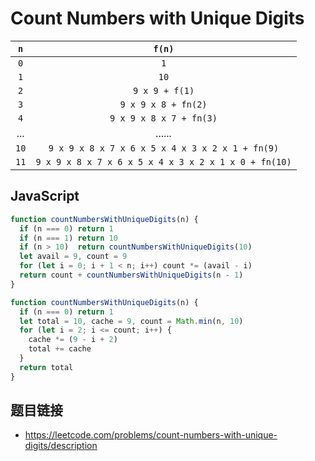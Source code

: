 # Count Numbers with Unique Digits

| `n` |    `f(n)`                                            |
|:---:|:----------------------------------------------------:|
| `0` |    `1`                                               |
| `1` |    `10`                                              |                     
| `2` | `9 x 9 + f(1)`                                       |
| `3` | `9 x 9 x 8 + fn(2)`                                  |
| `4` | `9 x 9 x 8 x 7 + fn(3)`                              |
| ... |          ......                                      |
| `10`| `9 x 9 x 8 x 7 x 6 x 5 x 4 x 3 x 2 x 1 + fn(9)`      |
| `11`| `9 x 9 x 8 x 7 x 6 x 5 x 4 x 3 x 2 x 1 x 0 + fn(10)` |



## JavaScript
```javascript
function countNumbersWithUniqueDigits(n) {
  if (n === 0) return 1
  if (n === 1) return 10
  if (n > 10)  return countNumbersWithUniqueDigits(10)
  let avail = 9, count = 9
  for (let i = 0; i + 1 < n; i++) count *= (avail - i)
  return count + countNumbersWithUniqueDigits(n - 1)
}
```

```javascript
function countNumbersWithUniqueDigits(n) {
  if (n === 0) return 1
  let total = 10, cache = 9, count = Math.min(n, 10)
  for (let i = 2; i <= count; i++) {
    cache *= (9 - i + 2)
    total += cache
  }
  return total
}
```

## 题目链接
* https://leetcode.com/problems/count-numbers-with-unique-digits/description
